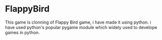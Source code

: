 # FlappyBird
This game is clonning of Flappy Bird game, i have made it using python.
i have used python's popular pygame module which widely used to develope games in python.

